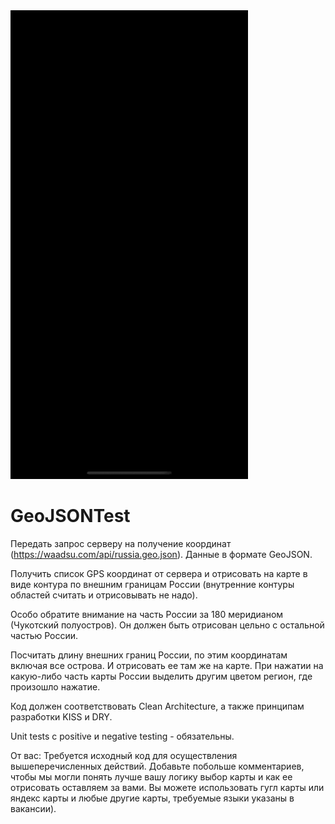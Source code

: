 <img src="https://github.com/User1a222121/GeoJSONTest/blob/main/GeoJSONTest.gif" width="380" height="750">

# GeoJSONTest
Передать запрос серверу на получение координат (https://waadsu.com/api/russia.geo.json).
Данные в формате GeoJSON.

Получить список GPS координат от сервера и отрисовать на карте в виде контура по внешним
границам России (внутренние контуры областей считать и отрисовывать не надо).  

Особо обратите внимание на часть России за 180 меридианом (Чукотский полуостров). 
Он должен быть отрисован цельно с остальной частью России.

Посчитать длину внешних границ России, по этим координатам включая все острова.
И отрисовать ее там же на карте. При нажатии на какую-либо часть карты России выделить
другим цветом регион, где произошло нажатие.

Код должен соответствовать Clean Architecture, а также принципам разработки KISS и DRY.

Unit tests с positive и negative testing - обязательны. 

От вас:
Требуется исходный код для осуществления вышеперечисленных действий.
Добавьте побольше комментариев, чтобы мы могли понять лучше вашу логику
выбор карты и как ее отрисовать оставляем за вами.
Вы можете использовать гугл карты или яндекс карты и любые другие карты, требуемые языки
указаны в вакансии).

